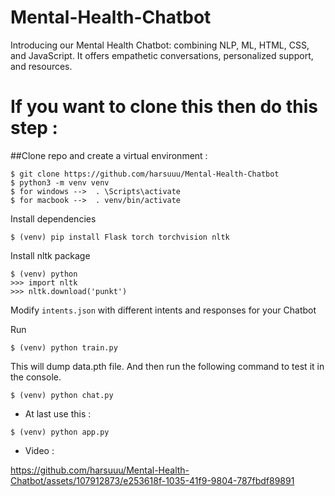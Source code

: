 # Mental-Health-Chatbot
Introducing our Mental Health Chatbot: combining NLP, ML, HTML, CSS, and JavaScript. It offers empathetic conversations, personalized support, and resources. 

# If you want to clone this then do this step :

##Clone repo and create a virtual environment :
```
$ git clone https://github.com/harsuuu/Mental-Health-Chatbot
$ python3 -m venv venv
$ for windows -->  . \Scripts\activate
$ for macbook -->  . venv/bin/activate
```
Install dependencies
```
$ (venv) pip install Flask torch torchvision nltk
```
Install nltk package
```
$ (venv) python
>>> import nltk
>>> nltk.download('punkt')
```
Modify `intents.json` with different intents and responses for your Chatbot

Run
```
$ (venv) python train.py
```
This will dump data.pth file. And then run the following command to test it in the console.
```
$ (venv) python chat.py
```
- At last use this : 
```
$ (venv) python app.py
```
- Video :

https://github.com/harsuuu/Mental-Health-Chatbot/assets/107912873/e253618f-1035-41f9-9804-787fbdf89891

